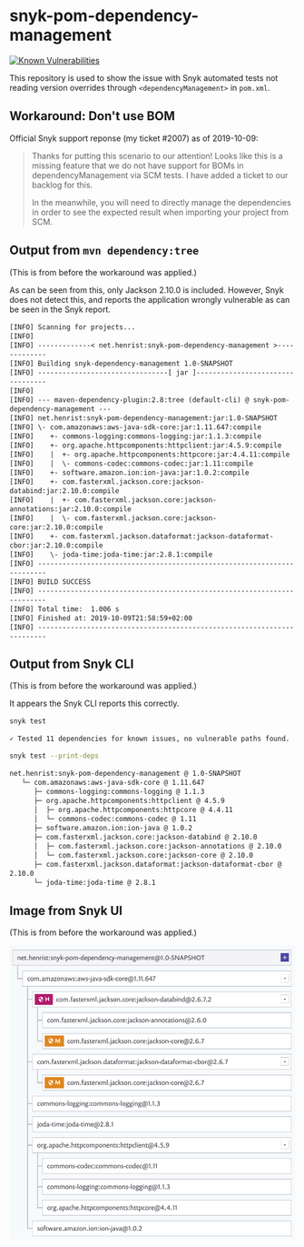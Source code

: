 # snyk-pom-dependency-management

[![Known Vulnerabilities](https://snyk.io/test/github/henrist/snyk-pom-dependency-management/badge.svg)](https://snyk.io/test/github/henrist/snyk-pom-dependency-management)

This repository is used to show the issue with Snyk
automated tests not reading version overrides through
`<dependencyManagement>` in `pom.xml`.

## Workaround: Don't use BOM

Official Snyk support reponse (my ticket #2007) as of 2019-10-09:

> Thanks for putting this scenario to our attention! Looks like
> this is a missing feature that we do not have support for BOMs in
> dependencyManagement via SCM tests. I have added a ticket to our
> backlog for this.
>
> In the meanwhile, you will need to directly manage the dependencies
> in order to see the expected result when importing your project from SCM.

## Output from `mvn dependency:tree`

(This is from before the workaround was applied.)

As can be seen from this, only Jackson 2.10.0 is included.
However, Snyk does not detect this, and reports the application
wrongly vulnerable as can be seen in the Snyk report.

```text
[INFO] Scanning for projects...
[INFO]
[INFO] -------------< net.henrist:snyk-pom-dependency-management >-------------
[INFO] Building snyk-dependency-management 1.0-SNAPSHOT
[INFO] --------------------------------[ jar ]---------------------------------
[INFO]
[INFO] --- maven-dependency-plugin:2.8:tree (default-cli) @ snyk-pom-dependency-management ---
[INFO] net.henrist:snyk-pom-dependency-management:jar:1.0-SNAPSHOT
[INFO] \- com.amazonaws:aws-java-sdk-core:jar:1.11.647:compile
[INFO]    +- commons-logging:commons-logging:jar:1.1.3:compile
[INFO]    +- org.apache.httpcomponents:httpclient:jar:4.5.9:compile
[INFO]    |  +- org.apache.httpcomponents:httpcore:jar:4.4.11:compile
[INFO]    |  \- commons-codec:commons-codec:jar:1.11:compile
[INFO]    +- software.amazon.ion:ion-java:jar:1.0.2:compile
[INFO]    +- com.fasterxml.jackson.core:jackson-databind:jar:2.10.0:compile
[INFO]    |  +- com.fasterxml.jackson.core:jackson-annotations:jar:2.10.0:compile
[INFO]    |  \- com.fasterxml.jackson.core:jackson-core:jar:2.10.0:compile
[INFO]    +- com.fasterxml.jackson.dataformat:jackson-dataformat-cbor:jar:2.10.0:compile
[INFO]    \- joda-time:joda-time:jar:2.8.1:compile
[INFO] ------------------------------------------------------------------------
[INFO] BUILD SUCCESS
[INFO] ------------------------------------------------------------------------
[INFO] Total time:  1.006 s
[INFO] Finished at: 2019-10-09T21:58:59+02:00
[INFO] ------------------------------------------------------------------------
```

## Output from Snyk CLI

(This is from before the workaround was applied.)

It appears the Snyk CLI reports this correctly.

```bash
snyk test
```

```text
✓ Tested 11 dependencies for known issues, no vulnerable paths found.
```

```bash
snyk test --print-deps
```

```text
net.henrist:snyk-pom-dependency-management @ 1.0-SNAPSHOT
   └─ com.amazonaws:aws-java-sdk-core @ 1.11.647
      ├─ commons-logging:commons-logging @ 1.1.3
      ├─ org.apache.httpcomponents:httpclient @ 4.5.9
      │  ├─ org.apache.httpcomponents:httpcore @ 4.4.11
      │  └─ commons-codec:commons-codec @ 1.11
      ├─ software.amazon.ion:ion-java @ 1.0.2
      ├─ com.fasterxml.jackson.core:jackson-databind @ 2.10.0
      │  ├─ com.fasterxml.jackson.core:jackson-annotations @ 2.10.0
      │  └─ com.fasterxml.jackson.core:jackson-core @ 2.10.0
      ├─ com.fasterxml.jackson.dataformat:jackson-dataformat-cbor @ 2.10.0
      └─ joda-time:joda-time @ 2.8.1
```

## Image from Snyk UI

(This is from before the workaround was applied.)

![Snyk UI](snyk-ui-dependency-tree.png)
